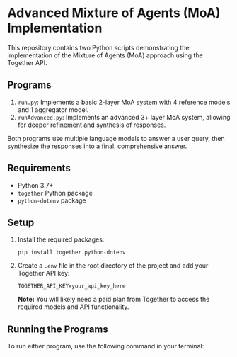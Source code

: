 # Advanced Mixture of Agents (MoA) Implementation

This repository contains two Python scripts demonstrating the implementation of the Mixture of Agents (MoA) approach using the Together API.

## Programs

1. `run.py`: Implements a basic 2-layer MoA system with 4 reference models and 1 aggregator model.
2. `runAdvanced.py`: Implements an advanced 3+ layer MoA system, allowing for deeper refinement and synthesis of responses.

Both programs use multiple language models to answer a user query, then synthesize the responses into a final, comprehensive answer.

## Requirements

- Python 3.7+
- `together` Python package
- `python-dotenv` package

## Setup

1. Install the required packages:
   ```
   pip install together python-dotenv
   ```

2. Create a `.env` file in the root directory of the project and add your Together API key:
   ```
   TOGETHER_API_KEY=your_api_key_here
   ```

   **Note:** You will likely need a paid plan from Together to access the required models and API functionality.

## Running the Programs

To run either program, use the following command in your terminal:
